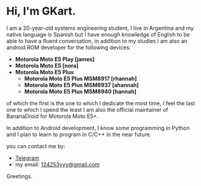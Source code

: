 # Hi, I'm GKart.

I am a 20-year-old systems engineering student, I live in Argentina and my native language is Spanish but I have enough knowledge of English to be able to have a fluent conversation, in addition to my studies I am also an android ROM developer for the following devices:

- **Motorola Moto E5 Play [james]**
- **Motorola Moto E5 [nora]**
- **Motorola Moto E5 Plus**
    - **Motorola Moto E5 Plus MSM8917 [rhannah]**
    - **Motorola Moto E5 Plus MSM8937 [ahannah]**
    - **Motorola Moto E5 Plus MSM8940 [hannah]**

of which the first is the one to which I dedicate the most time, I feel the last one to which I spend the least
I am also the official maintainer of BananaDroid for Motorola Moto E5+.

In addition to Android development, I know some programming in Python and I plan to learn to program in C/C++ in the near future.

you can contact me by:

- [Telegram](https://t.m/STKUser)
- my email: 124253yyy@gmail.com

Greetings.

